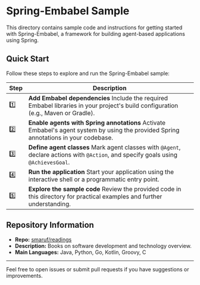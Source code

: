 # Spring-Embabel Sample

This directory contains sample code and instructions for getting started with Spring-Embabel, a framework for building agent-based applications using Spring.

## Quick Start

Follow these steps to explore and run the Spring-Embabel sample:

| Step | Description |
|------|-------------|
| 1️⃣  | **Add Embabel dependencies**  Include the required Embabel libraries in your project's build configuration (e.g., Maven or Gradle). |
| 2️⃣  | **Enable agents with Spring annotations**  Activate Embabel's agent system by using the provided Spring annotations in your codebase. |
| 3️⃣  | **Define agent classes**  Mark agent classes with `@Agent`, declare actions with `@Action`, and specify goals using `@AchievesGoal`. |
| 4️⃣  | **Run the application**  Start your application using the interactive shell or a programmatic entry point. |
| 5️⃣  | **Explore the sample code**  Review the provided code in this directory for practical examples and further understanding. |

## Repository Information

- **Repo:** [smaruf/readings](https://github.com/smaruf/readings)
- **Description:** Books on software development and technology overview.
- **Main Languages:** Java, Python, Go, Kotlin, Groovy, C

---

Feel free to open issues or submit pull requests if you have suggestions or improvements.
